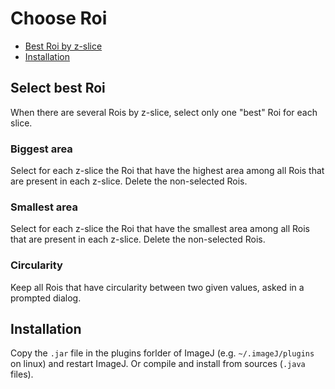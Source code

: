 # Choose Roi

 * [Best Roi by z-slice](#select-best-roi)
 * [Installation](#installation)

## Select best Roi
When there are several Rois by z-slice, select only one "best" Roi for each slice.

### Biggest area
Select for each z-slice the Roi that have the highest area among all Rois that are present in each z-slice.
Delete the non-selected Rois.

### Smallest area
Select for each z-slice the Roi that have the smallest area among all Rois that are present in each z-slice.
Delete the non-selected Rois.

### Circularity
Keep all Rois that have circularity between two given values, asked in a prompted dialog.


## Installation
Copy the ```.jar``` file in the plugins forlder of ImageJ (e.g. ```~/.imageJ/plugins``` on linux) and restart ImageJ.
Or compile and install from sources (```.java``` files).
